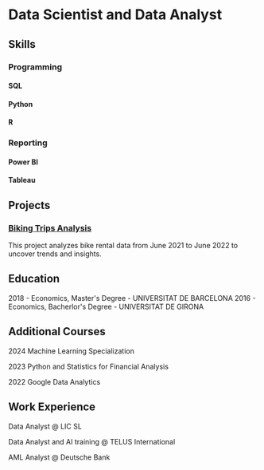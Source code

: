 # Data Scientist and Data Analyst

## Skills

### Programming
#### SQL
#### Python
#### R

### Reporting
#### Power BI
#### Tableau
## Projects

### [Biking Trips Analysis](https://github.com/ChristianIPG/biking-trips-analysis)
This project analyzes bike rental data from June 2021 to June 2022 to uncover trends and insights.


## Education
2018 - Economics, Master's Degree - UNIVERSITAT DE BARCELONA
2016 - Economics, Bacherlor's Degree - UNIVERSITAT DE GIRONA

## Additional Courses
2024 Machine Learning Specialization

2023 Python and Statistics for Financial Analysis

2022 Google Data Analytics

## Work Experience
Data Analyst @ LIC SL

Data Analyst and AI training @ TELUS International

AML Analyst @ Deutsche Bank

